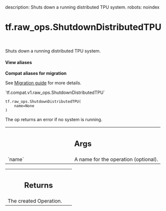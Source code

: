 description: Shuts down a running distributed TPU system.
robots: noindex

# tf.raw_ops.ShutdownDistributedTPU

<!-- Insert buttons and diff -->

<table class="tfo-notebook-buttons tfo-api nocontent" align="left">

</table>



Shuts down a running distributed TPU system.


<section class="expandable">
  <h4 class="showalways">View aliases</h4>
  <p>
<b>Compat aliases for migration</b>
<p>See
<a href="https://www.tensorflow.org/guide/migrate">Migration guide</a> for
more details.</p>
<p>`tf.compat.v1.raw_ops.ShutdownDistributedTPU`</p>
</p>
</section>

<pre class="devsite-click-to-copy prettyprint lang-py tfo-signature-link">
<code>tf.raw_ops.ShutdownDistributedTPU(
    name=None
)
</code></pre>



<!-- Placeholder for "Used in" -->

The op returns an error if no system is running.

<!-- Tabular view -->
 <table class="responsive fixed orange">
<colgroup><col width="214px"><col></colgroup>
<tr><th colspan="2"><h2 class="add-link">Args</h2></th></tr>

<tr>
<td>
`name`<a id="name"></a>
</td>
<td>
A name for the operation (optional).
</td>
</tr>
</table>



<!-- Tabular view -->
 <table class="responsive fixed orange">
<colgroup><col width="214px"><col></colgroup>
<tr><th colspan="2"><h2 class="add-link">Returns</h2></th></tr>
<tr class="alt">
<td colspan="2">
The created Operation.
</td>
</tr>

</table>

